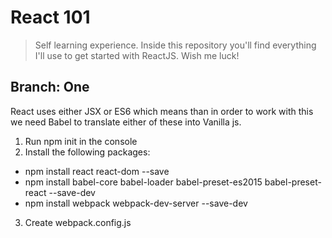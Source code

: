 # React 101

> Self learning experience. Inside this repository you'll find everything I'll use to get started with ReactJS. Wish me luck!

## Branch: One

React uses either JSX or ES6 which means than in order to work with this we need Babel to translate either of these into Vanilla js. 

1. Run npm init in the console 
2. Install the following packages: 
* npm install react react-dom --save
* npm install babel-core babel-loader babel-preset-es2015 babel-preset-react --save-dev
* npm install webpack webpack-dev-server --save-dev
3. Create webpack.config.js 



